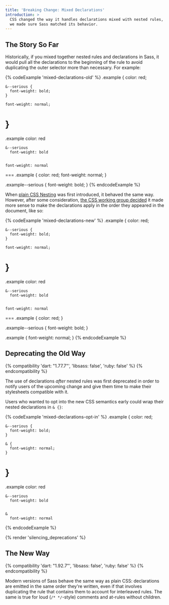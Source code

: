 ```yaml
---
title: 'Breaking Change: Mixed Declarations'
introduction: >
  CSS changed the way it handles declarations mixed with nested rules, and
  we made sure Sass matched its behavior.
---
```


## The Story So Far

Historically, if you mixed together nested rules and declarations in Sass, it
would pull all the declarations to the beginning of the rule to avoid
duplicating the outer selector more than necessary. For example:

{% codeExample 'mixed-declarations-old' %}
  .example {
    color: red;

    &--serious {
      font-weight: bold;
    }

    font-weight: normal;
  }
  ===
  .example
    color: red

    &--serious
      font-weight: bold


    font-weight: normal
  ===
  .example {
    color: red;
    font-weight: normal;
  }

  .example--serious {
    font-weight: bold;
  }
{% endcodeExample %}

When [plain CSS Nesting] was first introduced, it behaved the same way. However,
after some consideration, [the CSS working group decided] it made more sense to
make the declarations apply in the order they appeared in the document, like so:

[plain CSS Nesting]: https://developer.mozilla.org/en-US/docs/Web/CSS/CSS_nesting
[the CSS working group decided]: https://github.com/w3c/csswg-drafts/issues/8738

{% codeExample 'mixed-declarations-new' %}
  .example {
    color: red;

    &--serious {
      font-weight: bold;
    }

    font-weight: normal;
  }
  ===
  .example
    color: red

    &--serious
      font-weight: bold


    font-weight: normal
  ===
  .example {
    color: red;
  }

  .example--serious {
    font-weight: bold;
  }

  .example {
    font-weight: normal;
  }
{% endcodeExample %}

## Deprecating the Old Way

{% compatibility 'dart: "1.77.7"', 'libsass: false', 'ruby: false' %}
{% endcompatibility %}

The use of declarations _after_ nested rules was first deprecated in order to
notify users of the upcoming change and give them time to make their stylesheets
compatible with it.

Users who wanted to opt into the new CSS semantics early could wrap their nested
declarations in `& {}`:

{% codeExample 'mixed-declarations-opt-in' %}
  .example {
    color: red;

    &--serious {
      font-weight: bold;
    }

    & {
      font-weight: normal;
    }
  }
  ===
  .example
    color: red

    &--serious
      font-weight: bold


    &
      font-weight: normal
{% endcodeExample %}

{% render 'silencing_deprecations' %}

## The New Way

{% compatibility 'dart: "1.92.7"', 'libsass: false', 'ruby: false' %}
{% endcompatibility %}

Modern versions of Sass behave the same way as plain CSS: declarations are
emitted in the same order they're written, even if that involves duplicating the
rule that contains them to account for interleaved rules. The same is true for
loud (`/* */`-style) comments and at-rules without children.
